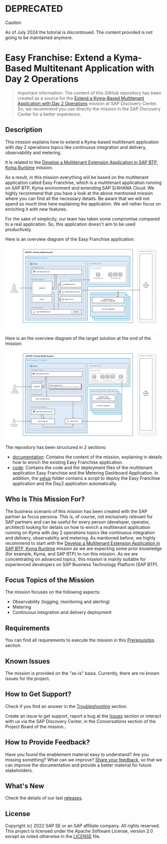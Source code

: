 # DEPRECATED

> [!CAUTION]  
> As of July 2024 the tutorial is discontinued. The content provided is not going to be maintained anymore. 

# Easy Franchise: Extend a Kyma-Based Multitenant Application with Day 2 Operations

> Important information: The content of this GitHub repository has been created as a source for the [Extend a Kyma-Based Multitenant Application with Day 2 Operations](https://discovery-center.cloud.sap/missiondetail/url-to-be-updated) mission at SAP Discovery Center. So, we recommend you use directly the mission in the SAP Discovery Center for a better experience.

## Description
This mission explains how to extend a Kyma-based multitenant application with day 2 operations topics like continuous integration and delivery, observability and metering.

It is related to the [Develop a Multitenant Extension Application in SAP BTP, Kyma Runtime](https://discovery-center.cloud.sap/missiondetail/3683/3726/) mission.

As a result, in this mission everything will be based on the multitenant application called Easy Franchise, which is a multitenant application running on SAP BTP, Kyma environment and extending SAP S/4HANA Cloud. We highly recommend that you have a look at the above mentioned mission where you can find all the necessary details. Be aware that we will not spend so much time here explaining the application. We will rather focus on enriching it with new features.

For the sake of simplicity, our team has taken some compromise compared to a real application. So, this application doesn't aim to be used productively.

Here is an overview diagram of the Easy Franchise application:
![](https://raw.githubusercontent.com/SAP-samples/btp-kyma-multitenant-extension/main/documentation/images/easyfranchise-diagrams/Slide4.jpeg)

Here is an the overview diagram of the target solution at the end of the mission:

![](./documentation/meter/images/easy-franchise-metering/Slide2.jpeg)

The repository has been structured in 2 sections:
* [documentation](./documentation/README.md): Contains the content of the mission, explaining in details how to enrich the existing Easy Franchise application.
* [code](./code): Contains the code and the deployment files of the multitenant application Easy Franchise and the Metering Dashboard Application. In addition, the [setup](https://github.tools.sap/saas-extension-on-kyma/easyfranchise-day2/tree/main/code/setup) folder contains a script to deploy the Easy Franchise application and the Day2 application automatically.


## Who Is This Mission For?

The business scenario of this mission has been created with the SAP partner as focus persona. This is, of course, not exclusively relevant for SAP partners and can be useful for every person (developer, operator, architect) looking for details on how to enrich a multitenant application running on Kyma with day 2 operations topics like continuous integration and delivery, observability and metering.
As mentioned before, we highly recommend to start with the [Develop a Multitenant Extension Application in SAP BTP, Kyma Runtime](https://discovery-center.cloud.sap/missiondetail/3683/3726/) mission as we are expecting some prior knowledge (for example, Kyma, and SAP BTP) to run this mission. As we are concentrating on advanced topics, this mission is mainly suitable for experienced developers on SAP Business Technology Platform (SAP BTP). 

## Focus Topics of the Mission

The mission focuses on the following aspects:
- Observability (logging, monitoring and alerting)
- Metering
- Continuous integration and delivery deployment

## Requirements

You can find all requirements to execute the mission in this [Prerequisites](./documentation/discover/prerequisites/README.md) section.

## Known Issues

The mission is provided on the "as-is" basis. Currently, there are no known issues for the project.

## How to Get Support?

Check if you find an answer in the [Troubleshooting](./documentation/troubleshooting/README.md) section.

Create an issue to get support, report a bug at the [Issues](https://github.com/SAP-samples/btp-kyma-day2-operations/issues/new/choose) section or interact with us via the SAP Discovery Center, in the *Conversations* section of the Project Board of the mission..

## How to Provide Feedback?

Have you found the enablement material easy to understand? Are you missing something? What can we improve? [Share your feedback](https://github.com/SAP-samples/btp-kyma-multitenant-extension/issues/new/choose), so that we can improve the documentation and provide a better material for future stakeholders.

## What's New

Check the details of our last [releases](./documentation/discover/whats-new/README.md).

## License

Copyright (c) 2022 SAP SE or an SAP affiliate company. All rights reserved. This project is licensed under the Apache Software License, version 2.0 except as noted otherwise in the [LICENSE](LICENSES/Apache-2.0.txt) file.
